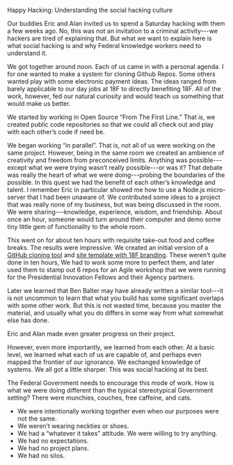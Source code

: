 Happy Hacking: Understanding the social hacking culture

Our buddies Eric and Alan invited us to spend a Saturday hacking with them a few weeks ago.  No, this was not an invitation to a criminal activity---we hackers are tired of explaining that.  But what we want to explain here is what social hacking is and why Federal knowledge workers need to understand it.

We got together around noon.  Each of us came in with a personal agenda. I for one wanted to make a system for cloning Github Repos.  Some others wanted play with some electronic payment ideas.  The ideas ranged from barely applicable to our day jobs at 18F to directly benefiting 18F.  All of the work, however, fed our natural curiosity and would teach us something that would make us better.

We started by working in Open Source “From The First Line.”  That is, we created public code repositories so that we could all check out and play with each other’s code if need be.

We began working “in parallel”.  That is, not all of us were working on the same project.  However, being in the same room we created an ambience of creativity and freedom from preconceived limits.  Anything was possible---except what we were trying wasn’t really possible---or was it?  That debate was really the heart of what we were doing---probing the boundaries of the possible. In this quest we had the benefit of each other’s knowledge and talent.  I remember Eric in particular showed me how to use a Node.js micro-server that I had been unaware of.  We contributed some ideas to a project that was really none of my business, but was being discussed in the room.  We were sharing---knowledge, experience, wisdom, and friendship. About once an hour, someone would turn around their computer and demo some tiny little gem of functionality to the whole room.

This went on for about ten hours with requisite take-out food and coffee breaks.  The results were impressive.  We created an initial version of a [GitHub cloning tool](https://github.com/18F/microsite-18f) and [site template with 18F branding](https://github.com/18F/microsite-template-18f).  These weren’t quite done in ten hours, We had to work some more to perfect them, and later used them to stamp out 6 repos for an Agile workshop that we were running for the Presidential Innovation Fellows and their Agency partners.

Later we learned that Ben Balter may have already written a similar tool---it is not uncommon to learn that what you build has some significant overlaps with some other work. But this is not wasted time, because you master the material, and usually what you do differs in some way from what somewhat else has done.

Eric and Alan made even greater progress on their project.

However, even more importantly, we learned from each other.  At a basic level, we learned what each of us are capable of, and perhaps even mapped the frontier of our ignorance. We exchanged knowledge of systems. We all got a little sharper. This was social hacking at its best.

The Federal Government needs to encourage this mode of work. How is what we were doing different than the typical stereotypical Government setting?
There were munchies, couches, free caffeine, and cats.
* We were intentionally working together even when our purposes were not the same.
* We weren’t wearing neckties or shoes.
* We had a “whatever it takes” attitude.  We were willing to try anything.
* We had no expectations.
* We had no project plans.
* We had no silos.
